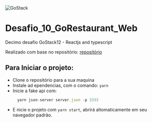 <img alt="GoStack" src="https://storage.googleapis.com/golden-wind/bootcamp-gostack/header-desafios.png" />

# Desafio_10_GoRestaurant_Web

Decimo desafio GoStack12 - Reactjs and typescript

Realizado com base no repositório: [repositório](https://github.com/Rocketseat/gostack-template-reactjs-crud)


## Para Iniciar o projeto:
  - Clone o repositório para a sua maquina
  - Instale ad ependencias, com o comando: `yarn`
  - Inicie a fake api com:
    ```js
      yarn json-server server.json -p 3333
    ```
  - E nicie o projeto com `yarn start`, abrirá altomaticamente em seu navegador padrão.
